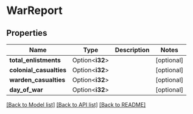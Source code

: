 # WarReport

## Properties

Name | Type | Description | Notes
------------ | ------------- | ------------- | -------------
**total_enlistments** | Option<**i32**> |  | [optional]
**colonial_casualties** | Option<**i32**> |  | [optional]
**warden_casualties** | Option<**i32**> |  | [optional]
**day_of_war** | Option<**i32**> |  | [optional]

[[Back to Model list]](../README.md#documentation-for-models) [[Back to API list]](../README.md#documentation-for-api-endpoints) [[Back to README]](../README.md)


